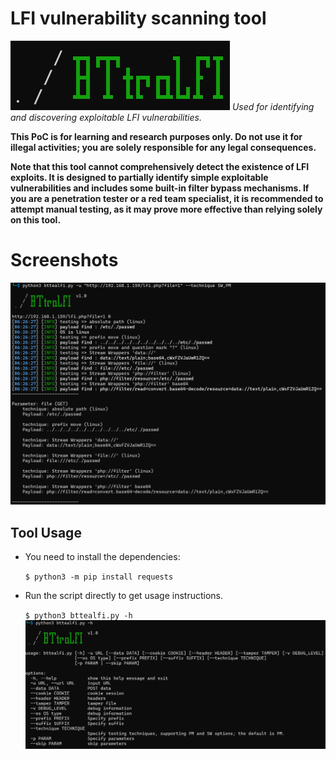 # LFI vulnerability scanning tool
![](./img/logo.png)
*Used for identifying and discovering exploitable LFI vulnerabilities.*

**This PoC is for learning and research purposes only. Do not use it for illegal activities; you are solely responsible for any legal consequences.**

**Note that this tool cannot comprehensively detect the existence of LFI exploits. It is designed to partially identify simple exploitable vulnerabilities and includes some built-in filter bypass mechanisms. If you are a penetration tester or a red team specialist, it is recommended to attempt manual testing, as it may prove more effective than relying solely on this tool.**

# Screenshots
![](./img/use.png)

## Tool Usage
* You need to install the dependencies:

  `$ python3 -m pip install requests`

* Run the script directly to get usage instructions.

  `$ python3 bttealfi.py -h`
  ![](./img/main.png)
